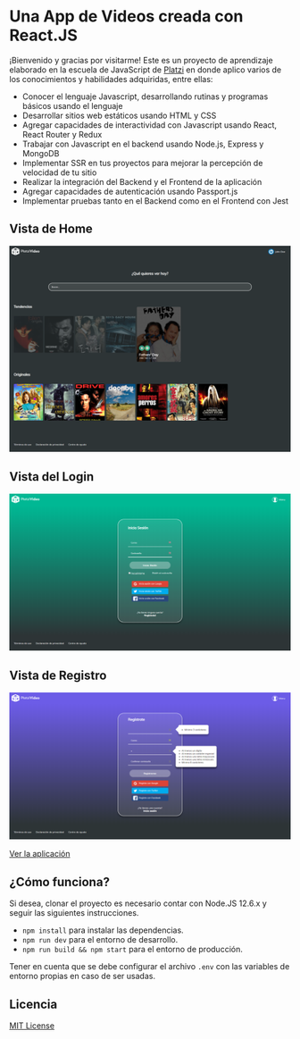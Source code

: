# Una App de Videos creada con React.JS

¡Bienvenido y gracias por visitarme! Este es un proyecto de aprendizaje elaborado en la escuela de JavaScript de [Platzi](https://platzi.com/escuela-javascript/) en donde aplico varios de los conocimientos y habilidades adquiridas, entre ellas:

- Conocer el lenguaje Javascript, desarrollando rutinas y programas básicos usando el lenguaje
- Desarrollar sitios web estáticos usando HTML y CSS
- Agregar capacidades de interactividad con Javascript usando React, React Router y Redux
- Trabajar con Javascript en el backend usando Node.js, Express y MongoDB
- Implementar SSR en tus proyectos para mejorar la percepción de velocidad de tu sitio
- Realizar la integración del Backend y el Frontend de la aplicación
- Agregar capacidades de autenticación usando Passport.js
- Implementar pruebas tanto en el Backend como en el Frontend con Jest

## Vista de Home

![Home Preview](.readme-static/home_preview.png)

## Vista del Login

![Login Preview](.readme-static/login_preview.png)

## Vista de Registro

![Sign Up Preview](.readme-static/signup_preview.png)

[Ver la aplicación](https://platzi-videos.herokuapp.com)

## ¿Cómo funciona?

Si desea, clonar el proyecto es necesario contar con Node.JS 12.6.x y seguir las siguientes instrucciones.

- `npm install` para instalar las dependencias.
- `npm run dev` para el entorno de desarrollo.
- `npm run build && npm start` para el entorno de producción.

Tener en cuenta que se debe configurar el archivo `.env` con las variables de entorno propias en caso de ser usadas.

## Licencia

[MIT License](LICENSE)

